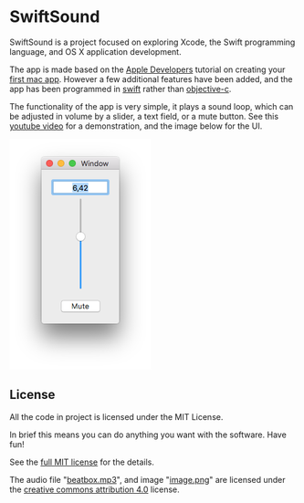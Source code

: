 # SwiftSound

SwiftSound is a project focused on exploring Xcode, the Swift programming language, and OS X application development.

The app is made based on the [Apple Developers][] tutorial on creating your [first mac app][]. However a few additional features have been added, and the app has been programmed in [swift][] rather than [objective-c][].

[apple developers]: https://developer.apple.com "Apple Developers"
[first mac app]: https://developer.apple.com/library/mac/referencelibrary/GettingStarted/RoadMapOSX/books/RM_YourFirstApp_Mac/Articles/Introduction.html "Your First Mac App - Apple Developers"
[swift]: https://developer.apple.com/swift/ "The swift programming language"
[objective-c]: https://developer.apple.com/library/mac/documentation/Cocoa/Conceptual/ProgrammingWithObjectiveC/Introduction/Introduction.html "The Objective-C programming language"

The functionality of the app is very simple, it plays a sound loop, which can be adjusted in volume by a slider, a text field, or a mute button.
See this [youtube video][] for a demonstration, and the image below for the UI.

[youtube video]: https://youtu.be/Zs5OLbRf8wQ "SwiftSound Demo"

![Program Screenshot](image.png)

## License

All the code in project is licensed under the MIT License.

In brief this means you can do anything you want with the software. Have fun!

See the [full MIT license][] for the details.

The audio file "[beatbox.mp3][]", and image "[image.png][]" are licensed under the [creative commons attribution 4.0][] license.

[beatbox.mp3]: SwiftSound/SwiftSound/beatbox.mp3

[image.png]: image.png

[full MIT license]: LICENSE "Full License"

[creative commons attribution 4.0]: http://creativecommons.org/licenses/by/4.0/ "Creative Commons Attribution 4.0"
